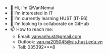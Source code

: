 - 👋 Hi, I’m @VanNemui
- 👀 I’m interested in IT
- 🌱 I’m currently learning HUST (IT-E6)
- 💞️ I’m looking to collaborate on GitHub
- 📫 How to reach me: 
  + Email: vanvanhust@gmail.com
  + Outlook: van.na205045@sis.hust.edu.vn
  + Tell: 035392***8

<!---
VanNemui/VanNemui is a ✨ special ✨ repository because its `README.md` (this file) appears on your GitHub profile.
You can click the Preview link to take a look at your changes.
--->
